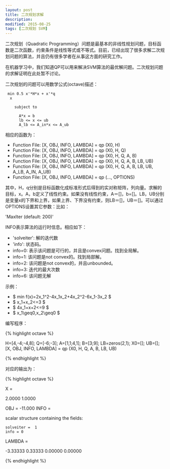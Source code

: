 ```yaml
---
layout: post
title: 二次规划求解
description: 
modified: 2015-08-25
tags: [二次规划 SVM]
---
```


二次规划（Quadratic Programming）问题是最基本的非线性规划问题，目标函数是二次函数，约束条件是线性等式或不等式。目前，已经出现了很多求解二次规划问题的算法，并且仍有很多学者在从事这方面的研究工作。

在机器学习中，我们知道QP可以用来解决SVM算法的最优解问题。二次规划问题的求解证明在此处暂不讨论。

二次规划的问题可以用数学公式(octave)描述：

     min 0.5 x'*H*x + x'*q
      x

        subject to

          A*x = b
          lb <= x <= ub
          A_lb <= A_in*x <= A_ub

相应的函数为：

- Function File: [X, OBJ, INFO, LAMBDA] = qp (X0, H)
- Function File: [X, OBJ, INFO, LAMBDA] = qp (X0, H, Q)
- Function File: [X, OBJ, INFO, LAMBDA] = qp (X0, H, Q, A, B)
- Function File: [X, OBJ, INFO, LAMBDA] = qp (X0, H, Q, A, B, LB, UB)
- Function File: [X, OBJ, INFO, LAMBDA] = qp (X0, H, Q, A, B, LB, UB, A_LB, A_IN, A_UB)
- Function File: [X, OBJ, INFO, LAMBDA] = qp (..., OPTIONS)


其中，H，q分别是目标函数化成标准形式后得到的实对称矩阵，列向量。求解的目标，x。A，b定义了线性约束。如果没有线性约束，A＝[]，b=[]。LB，UB分别是变量x的下界和上界，如果上界、下界没有约束，则LB＝[]，UB＝[]。可以通过OPTIONS设置其它参数：比如：

'MaxIter (default: 200)'

INFO表示算法的运行时信息。相应如下：

- 'solveiter': 解的迭代数
- 'info': 状态码。
- info=0: 表示该问题是可行的，并且是convex问题。找到全局解。
- info=1: 该问题是not convex的。找到局部解。
- info=2: 该问题是not convex的，并且unbounded。
- info=3: 迭代的最大次数
- info=6: 该问题无解

示例：

- \$ min f(x)=2x_1^2-4x_1x_2+4x_2^2-6x_1-3x_2 \$
- \$ x_1+x_2<=3 \$
- \$ 4x_1+x+2<=9 \$
- \$ x_1\geq0,x_2\geq0 \$

编写程序：

{% highlight octave %}

H=[4,-4;-4,8];
Q=[-6;-3];
A=[1,1;4,1];
B=[3;9];
LB=zeros(2,1);
X0=[];
UB=[];
[X, OBJ, INFO, LAMBDA] = qp (X0, H, Q, A, B, LB, UB)

{% endhighlight %}

对应的输出为：

{% highlight octave %}

X =

   2.0000
   1.0000

OBJ = -11.000
INFO =

  scalar structure containing the fields:

    solveiter =  1
    info = 0

LAMBDA =

  -3.33333
   0.33333
   0.00000
   0.00000
   
{% endhighlight %}   
  

